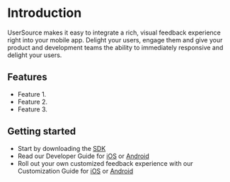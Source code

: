 # Introduction

UserSource makes it easy to integrate a rich, visual feedback experience right into your mobile app. Delight your users, engage them and give your product and development teams the ability to immediately responsive and delight your users.

## Features

* Feature 1.
* Feature 2.
* Feature 3.

## Getting started

* Start by downloading the [SDK](sdk.md)
* Read our Developer Guide for [iOS]('iosug.md') or [Android]('androidug.md')
* Roll out your own customized feedback experience with our Customization Guide for [iOS]('ioscg.md') or [Android]('androidcg.md') 

